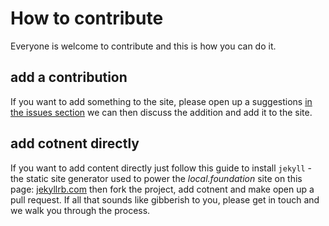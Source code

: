 How to contribute
=================

Everyone is welcome to contribute and this is how you can do it.

add a contribution
------------------

If you want to add something to the site, please open up a suggestions
[in the issues section](https://github.com/local-foundation/local-foundation.github.io/issues) 
we can then discuss the addition and add it to the site.


add cotnent directly
--------------------

If you want to add content directly just follow this guide to install
`jekyll` - the static site generator used to power the
*local.foundation* site on this page:
[jekyllrb.com](https://jekyllrb.com/) then fork the project, add cotnent
and make open up a pull request. If all that sounds like gibberish to
you, please get in touch and we walk you through the process.


